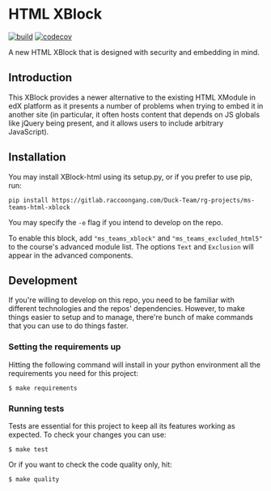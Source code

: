 # HTML XBlock

[![build](https://circleci.com/gh/open-craft/xblock-html/tree/master.svg?style=shield)](https://circleci.com/gh/open-craft/xblock-html/tree/master) [![codecov](https://codecov.io/gh/open-craft/xblock-html/branch/master/graph/badge.svg)](https://codecov.io/gh/open-craft/xblock-html)


A new HTML XBlock that is designed with security and embedding in mind.

## Introduction
This XBlock provides a newer alternative to the existing HTML XModule in edX platform as it presents a number of
problems when trying to embed it in another site (in particular, it often hosts content that depends on JS globals like
jQuery being present, and it allows users to include arbitrary JavaScript).

## Installation
You may install XBlock-html using its setup.py, or if you prefer to use pip, run:

```shell
pip install https://gitlab.raccoongang.com/Duck-Team/rg-projects/ms-teams-html-xblock
```
You may specify the `-e` flag if you intend to develop on the repo.

To enable this block, add `"ms_teams_xblock"` and `"ms_teams_excluded_html5"` to the course's advanced module list. The options `Text` and `Exclusion` will appear in the advanced components.

## Development
If you're willing to develop on this repo, you need to be familiar with different technologies and the repos'
dependencies. However, to make things easier to setup and to manage, there're bunch of make commands that you can use
 to do things faster.

### Setting the requirements up
Hitting the following command will install in your python environment all the requirements you need for this project:

```shell
$ make requirements
```

### Running tests
Tests are essential for this project to keep all its features working as expected. To check your changes you can use:

```shell
$ make test
```
Or if you want to check the code quality only, hit:
```shell
$ make quality
```
